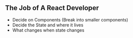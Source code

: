 ## The Job of A React Developer
- Decide on Components (Break into smaller components)
- Decide the State and where it lives
- What changes when state changes
